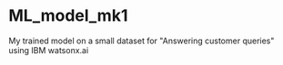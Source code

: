 # ML_model_mk1
My trained model on a small dataset for "Answering customer queries" using IBM watsonx.ai
